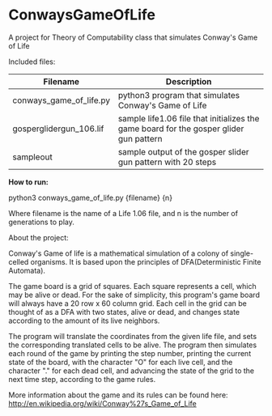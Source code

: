 # ConwaysGameOfLife
A project for Theory of Computability class that simulates Conway's Game of Life

Included files:

Filename | Description
---------|-------------
conways_game_of_life.py|python3 program that simulates Conway's Game of Life
gosperglidergun_106.lif|sample life1.06 file that initializes the game board for the gosper glider gun pattern
sampleout|sample output of the gosper slider gun pattern with 20 steps

**How to run:**

python3 conways_game_of_life.py {filename} {n}

Where filename is the name of a Life 1.06 file, and n is the number of generations to play.

About the project:

Conway's Game of life is a mathematical simulation of a colony of single-celled organisms.
It is based upon the principles of DFA(Deterministic Finite Automata).

The game board is a grid of squares. Each square represents a cell, which may be alive or dead.
For the sake of simplicity, this program's game board will always have a 20 row x 60 column grid.
Each cell in the grid can be thought of as a DFA with two states, alive or dead, and changes state according to the amount of its live neighbors.

The program will translate the coordinates from the given life file, and sets the corresponding translated cells to be alive. The program then simulates each round of the game by printing the step number, printing the current state of the board, with the character "O" for each live cell, and the character "." for each dead cell, and advancing the state of the grid to the next time step, according to the game rules.

More information about the game and its rules can be found here: http://en.wikipedia.org/wiki/Conway%27s_Game_of_Life
